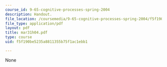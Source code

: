 ```yaml
---
course_id: 9-65-cognitive-processes-spring-2004
description: Handout.
file_location: /coursemedia/9-65-cognitive-processes-spring-2004/f5f190be5235a8811355b75f1ac1ebb1_mar31h04.pdf
file_type: application/pdf
layout: pdf
title: mar31h04.pdf
type: course
uid: f5f190be5235a8811355b75f1ac1ebb1

---
```

None